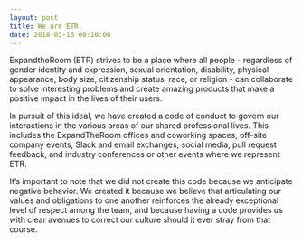 ```yaml
---
layout: post
title: We are ETR.
date: 2018-03-16 00:10:00
---
```


ExpandtheRoom (ETR) strives to be a place where all people - regardless of gender identity and expression, sexual orientation, disability, physical appearance, body size, citizenship status, race, or religion - can collaborate to solve interesting problems and create amazing products that make a positive impact in the lives of their users. 

In pursuit of this ideal, we have created a code of conduct to govern our interactions in the various areas of our shared professional lives. This includes the ExpandTheRoom offices and coworking spaces, off-site company events, Slack and email exchanges, social media, pull request feedback, and industry conferences or other events where we represent ETR.

It’s important to note that we did not create this code because we anticipate negative behavior. We created it because we believe that articulating our values and obligations to one another reinforces the already exceptional level of respect among the team, and because having a code provides us with clear avenues to correct our culture should it ever stray from that course.

